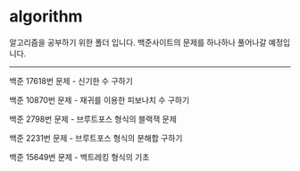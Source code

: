 # algorithm

알고리즘을 공부하기 위한 폴더 입니다. 백준사이트의 문제를 하나하나 풀어나갈 예정입니다.

-----------------

백준 17618번 문제 - 신기한 수 구하기

백준 10870번 문제 - 재귀를 이용한 피보나치 수 구하기

백준 2798번 문제 - 브루트포스 형식의 블랙잭 문제

백준 2231번 문제 - 브루트포스 형식의 분해합 구하기

백준 15649번 문제 - 백트레킹 형식의 기초
